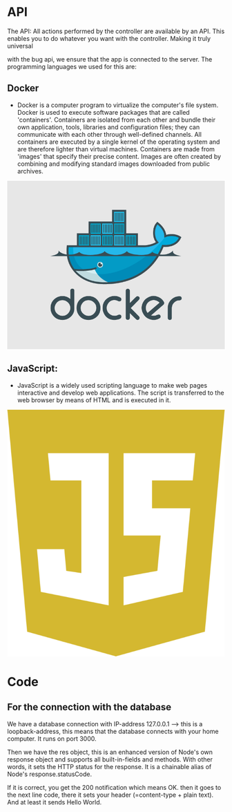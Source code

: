 # API

The API: All actions performed by the controller are available by an API. This enables you to do whatever you want with the controller. Making it truly universal

with the bug api, we ensure that the app is connected to the server.
The programming languages we used for this are:

## Docker
* Docker is a computer program to virtualize the computer's file system. Docker is used to execute software packages that are called 'containers'. Containers are isolated from each other and bundle their own application, tools, libraries and configuration files; they can communicate with each other through well-defined channels. All containers are executed by a single kernel of the operating system and are therefore lighter than virtual machines. Containers are made from 'images' that specify their precise content. Images are often created by combining and modifying standard images downloaded from public archives.

![Docker](https://github.com/vives-projectwerk2-2019/BUG-Bug-Universal-Gamecontroller/blob/master/logo_documentatie/Docker-logo-011.png)

## JavaScript:
* JavaScript is a widely used scripting language to make web pages interactive and develop web applications. The script is transferred to the web browser by means of HTML and is executed in it.

![JavaScript](https://github.com/vives-projectwerk2-2019/BUG-Bug-Universal-Gamecontroller/blob/master/logo_documentatie/javascript.png)

# Code
## For the connection with the database
We have a database connection with IP-address 127.0.0.1 --> this is a loopback-address, this means that the database connects with your home computer. It runs on port 3000. 

Then we have the res object, this is an enhanced version of Node's own response object and supports all built-in-fields and methods. With other words, it sets the HTTP status for the response. It is a chainable alias of Node's response.statusCode. 

If it is correct, you get the 200 notification which means OK. then it goes to the next line code, there it sets your header (=content-type + plain text). And at least it sends Hello World. 



